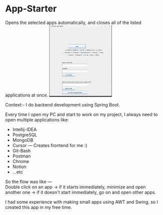 # App-Starter
Opens the selected apps automatically, and closes all of the listed applications at once.
<img src="AppStarterSS.png" alt="App Screenshot" width="200"/>

Context:-
I do backend development using Spring Boot.

Every time I open my PC and start to work on my project, I always need to open multiple applications like:

- Intellij-IDEA  
- PostgreSQL  
- MongoDB  
- Cursor — Creates frontend for me :)  
- Git-Bash  
- Postman  
- Chrome  
- Notion  
- ...etc  

So the flow was like —  
Double click on an app → if it starts immediately, minimize and open another one → if it doesn't start immediately, go on and open other apps.

I had some experience with making small apps using AWT and Swing, so I created this app in my free time.
